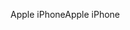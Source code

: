 <span data-ttu-id="a9f24-101">Apple iPhone</span><span class="sxs-lookup"><span data-stu-id="a9f24-101">Apple iPhone</span></span>